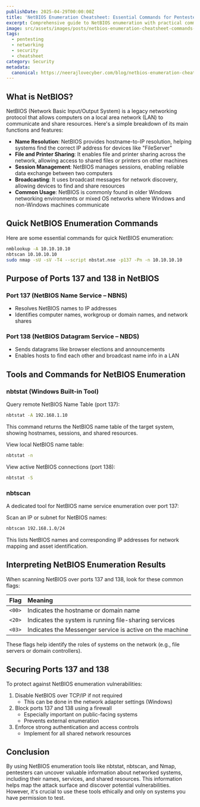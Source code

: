 ```yaml
---
publishDate: 2025-04-29T00:00:00Z
title: 'NetBIOS Enumeration Cheatsheet: Essential Commands for Pentesters'
excerpt: Comprehensive guide to NetBIOS enumeration with practical commands and techniques for network security professionals and ethical hackers.
image: src/assets/images/posts/netbios-enumeration-cheatsheet-commands-pentesters.png
tags:
  - pentesting
  - networking
  - security
  - cheatsheet
category: Security
metadata:
  canonical: https://neerajlovecyber.com/blog/netbios-enumeration-cheatsheet-commands-pentesters
---
```


## What is NetBIOS?

NetBIOS (Network Basic Input/Output System) is a legacy networking protocol that allows computers on a local area network (LAN) to communicate and share resources. Here's a simple breakdown of its main functions and features:

- **Name Resolution**: NetBIOS provides hostname-to-IP resolution, helping systems find the correct IP address for devices like "FileServer"
- **File and Printer Sharing**: It enables file and printer sharing across the network, allowing access to shared files or printers on other machines
- **Session Management**: NetBIOS manages sessions, enabling reliable data exchange between two computers
- **Broadcasting**: It uses broadcast messages for network discovery, allowing devices to find and share resources
- **Common Usage**: NetBIOS is commonly found in older Windows networking environments or mixed OS networks where Windows and non-Windows machines communicate

## Quick NetBIOS Enumeration Commands

Here are some essential commands for quick NetBIOS enumeration:

```bash
nmblookup -A 10.10.10.10
nbtscan 10.10.10.10
sudo nmap -sU -sV -T4 --script nbstat.nse -p137 -Pn -n 10.10.10.10
```

## Purpose of Ports 137 and 138 in NetBIOS

### Port 137 (NetBIOS Name Service – NBNS)
- Resolves NetBIOS names to IP addresses
- Identifies computer names, workgroup or domain names, and network shares

### Port 138 (NetBIOS Datagram Service – NBDS)
- Sends datagrams like browser elections and announcements
- Enables hosts to find each other and broadcast name info in a LAN

## Tools and Commands for NetBIOS Enumeration

### nbtstat (Windows Built-in Tool)

Query remote NetBIOS Name Table (port 137):
```bash
nbtstat -A 192.168.1.10
```
This command returns the NetBIOS name table of the target system, showing hostnames, sessions, and shared resources.

View local NetBIOS name table:
```bash
nbtstat -n
```

View active NetBIOS connections (port 138):
```bash
nbtstat -S
```

### nbtscan

A dedicated tool for NetBIOS name service enumeration over port 137:

Scan an IP or subnet for NetBIOS names:
```bash
nbtscan 192.168.1.0/24
```
This lists NetBIOS names and corresponding IP addresses for network mapping and asset identification.

## Interpreting NetBIOS Enumeration Results

When scanning NetBIOS over ports 137 and 138, look for these common flags:

| Flag | Meaning |
| :--- | :--- |
| `<00>` | Indicates the hostname or domain name |
| `<20>` | Indicates the system is running file-sharing services |
| `<03>` | Indicates the Messenger service is active on the machine |

These flags help identify the roles of systems on the network (e.g., file servers or domain controllers).

## Securing Ports 137 and 138

To protect against NetBIOS enumeration vulnerabilities:

1. Disable NetBIOS over TCP/IP if not required
   - This can be done in the network adapter settings (Windows)
2. Block ports 137 and 138 using a firewall
   - Especially important on public-facing systems
   - Prevents external enumeration
3. Enforce strong authentication and access controls
   - Implement for all shared network resources

## Conclusion

By using NetBIOS enumeration tools like nbtstat, nbtscan, and Nmap, pentesters can uncover valuable information about networked systems, including their names, services, and shared resources. This information helps map the attack surface and discover potential vulnerabilities. However, it's crucial to use these tools ethically and only on systems you have permission to test.